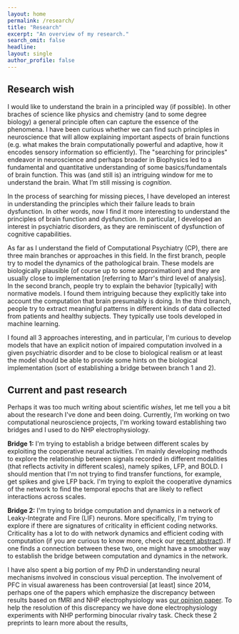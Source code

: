 ```yaml
---
layout: home
permalink: /research/
title: "Research"
excerpt: "An overview of my research."
search_omit: false
headline: 
layout: single
author_profile: false
---
```


## Research wish

I would like to understand the brain in a principled way (if possible). In other braches of science like physics and chemistry (and to some degree biology) a general principle often can capture the essence of the phenomena. I have been curious whether we can find such principles in neuroscience that will allow explaining important aspects of brain functions (e.g. what makes the brain computationally powerful and adaptive, how it encodes sensory information so efficiently). The "searching for principles" endeavor in neuroscience and perhaps broader in Biophysics led to a fundamental and quantitative understanding of some basics/fundamentals of brain function. This was (and still is) an intriguing window for me to understand the brain. What I’m still missing is *cognition*. 

In the process of searching for missing pieces, l have developed an interest in understanding the principles which their failure leads to brain dysfunction. In other words, now I find it more interesting to understand the principles of brain function and dysfunction. In particular, I developed an interest in psychiatric disorders, as they are reminiscent of dysfunction of cognitive capabilities.

As far as I understand the field of Computational Psychiatry (CP), there are three main branches or approaches in this field. In the first branch, people try to model the dynamics of the pathological brain. These models are biologically plausible (of course up to some approximation) and they are usually close to implementation [referring to Marr's third level of analysis]. In the second branch, people try to explain the behavior [typically] with normative models. I found them intriguing because they explicitly take into account the computation that brain presumably is doing. In the third branch, people try to extract meaningful patterns in different kinds of data collected from patients and healthy subjects. They typically use tools developed in machine learning.

I found all 3 approaches interesting, and in particular, I'm curious to develop models that have an explicit notion of impaired computation involved in a given psychiatric disorder and to be close to biological realism or at least the model should be able to provide some hints on the biological implementation (sort of establishing a bridge between branch 1 and 2).

## Current and past research

Perhaps it was too much writing about scientific *wishes*, let me tell you a bit about the research I've done and been doing. Currently, I’m working on two computational neuroscience projects, I'm working toward establishing two bridges and I used to do NHP electrophysiology. 

**Bridge 1:** I'm trying to establish a bridge between different scales by exploiting the cooperative neural activities. I'm mainly developing methods to explore the relationship between signals recorded in different modalities (that reflects activity in different scales), namely spikes, LFP, and BOLD. I should mention that I'm not trying to find transfer functions, for example, get spikes and give LFP back. I'm trying to exploit the cooperative dynamics of the network to find the temporal epochs that are likely to reflect interactions across scales.

**Bridge 2:** I'm trying to bridge computation and dynamics in a network of Leaky-Integrate and Fire (LIF) neurons. More specifically, I'm trying to explore if there are signatures of criticality in efficient coding networks. Criticality has a lot to do with network dynamics and efficient coding with computation (if you are curious to know more, check our [recent abstract](http://cosyne.org/cosyne20/Cosyne2020_program_book.pdf)). If one finds a connection between these two, one might have a smoother way to establish the bridge between computation and dynamics in the network.

I have also spent a big portion of my PhD in understanding neural mechanisms involved in conscious visual perception. The involvement of PFC in visual awareness has been controversial [at least] since 2014, perhaps one of the papers which emphasize the discrepancy between results based on fMRI and NHP electrophysiology was 
[our opinion paper](https://www.frontiersin.org/articles/10.3389/fpsyg.2014.01063/full). 
To help the resolution of this discrepancy we have done electrophysiology experiments with NHP performing binocular rivalry task. Check these 2 preprints to learn more about the results,


